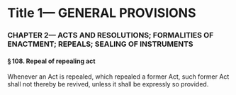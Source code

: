 
# Title 1— GENERAL PROVISIONS
### CHAPTER 2— ACTS AND RESOLUTIONS; FORMALITIES OF ENACTMENT; REPEALS; SEALING OF INSTRUMENTS
#### § 108. Repeal of repealing act

Whenever an Act is repealed, which repealed a former Act, such former Act shall not thereby be revived, unless it shall be expressly so provided.
